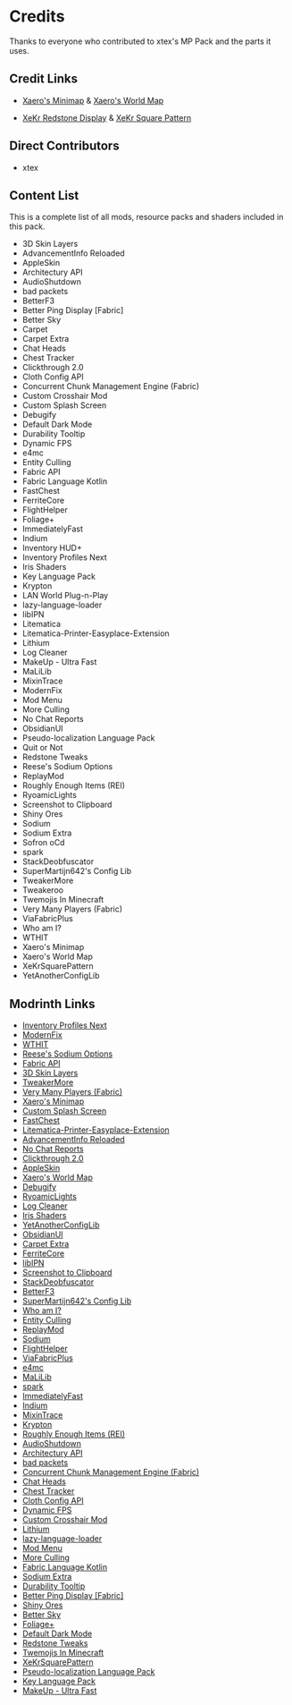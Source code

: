 # Credits

Thanks to everyone who contributed to xtex's MP Pack and the parts it uses.

## Credit Links

- [Xaero's Minimap](https://modrinth.com/mod/xaeros-minimap) & [Xaero's World Map](https://modrinth.com/mod/xaeros-world-map)

- [XeKr Redstone Display](https://modrinth.com/resourcepack/xk-redstone-display) & [XeKr Square Pattern](https://modrinth.com/resourcepack/xekrsquarepattern)

## Direct Contributors

<!--BEGIN CONTRIBUTORS LIST-->

- xtex

<!--END CONTRIBUTORS LIST-->

## Content List

This is a complete list of all mods, resource packs and shaders included in this pack.

<!--BEGIN MOD LIST-->

- 3D Skin Layers
- AdvancementInfo Reloaded
- AppleSkin
- Architectury API
- AudioShutdown
- bad packets
- BetterF3
- Better Ping Display [Fabric]
- Better Sky
- Carpet
- Carpet Extra
- Chat Heads
- Chest Tracker
- Clickthrough 2.0
- Cloth Config API
- Concurrent Chunk Management Engine (Fabric)
- Custom Crosshair Mod
- Custom Splash Screen
- Debugify
- Default Dark Mode
- Durability Tooltip
- Dynamic FPS
- e4mc
- Entity Culling
- Fabric API
- Fabric Language Kotlin
- FastChest
- FerriteCore
- FlightHelper
- Foliage+
- ImmediatelyFast
- Indium
- Inventory HUD+
- Inventory Profiles Next
- Iris Shaders
- Key Language Pack
- Krypton
- LAN World Plug-n-Play
- lazy-language-loader
- libIPN
- Litematica
- Litematica-Printer-Easyplace-Extension
- Lithium
- Log Cleaner
- MakeUp - Ultra Fast
- MaLiLib
- MixinTrace
- ModernFix
- Mod Menu
- More Culling
- No Chat Reports
- ObsidianUI
- Pseudo-localization Language Pack
- Quit or Not
- Redstone Tweaks
- Reese's Sodium Options
- ReplayMod
- Roughly Enough Items (REI)
- RyoamicLights
- Screenshot to Clipboard
- Shiny Ores
- Sodium
- Sodium Extra
- Sofron oCd
- spark
- StackDeobfuscator
- SuperMartijn642's Config Lib
- TweakerMore
- Tweakeroo
- Twemojis In Minecraft
- Very Many Players (Fabric)
- ViaFabricPlus
- Who am I?
- WTHIT
- Xaero's Minimap
- Xaero's World Map
- XeKrSquarePattern
- YetAnotherConfigLib

<!--END MOD LIST-->

## Modrinth Links

<!--BEGIN MR LINKS LIST-->

- [Inventory Profiles Next](https://modrinth.com/mod/O7RBXm3n)
- [ModernFix](https://modrinth.com/mod/nmDcB62a)
- [WTHIT](https://modrinth.com/mod/6AQIaxuO)
- [Reese's Sodium Options](https://modrinth.com/mod/Bh37bMuy)
- [Fabric API](https://modrinth.com/mod/P7dR8mSH)
- [3D Skin Layers](https://modrinth.com/mod/zV5r3pPn)
- [TweakerMore](https://modrinth.com/mod/GBeCx05I)
- [Very Many Players (Fabric)](https://modrinth.com/mod/wnEe9KBa)
- [Xaero's Minimap](https://modrinth.com/mod/1bokaNcj)
- [Custom Splash Screen](https://modrinth.com/mod/BwFQLeCh)
- [FastChest](https://modrinth.com/mod/WNcgffMw)
- [Litematica-Printer-Easyplace-Extension](https://modrinth.com/mod/ITCqumHN)
- [AdvancementInfo Reloaded](https://modrinth.com/mod/tLuRLqpa)
- [No Chat Reports](https://modrinth.com/mod/qQyHxfxd)
- [Clickthrough 2.0](https://modrinth.com/mod/ERHOxvaH)
- [AppleSkin](https://modrinth.com/mod/EsAfCjCV)
- [Xaero's World Map](https://modrinth.com/mod/NcUtCpym)
- [Debugify](https://modrinth.com/mod/QwxR6Gcd)
- [RyoamicLights](https://modrinth.com/mod/reCfnRvJ)
- [Log Cleaner](https://modrinth.com/mod/hwRo6mwQ)
- [Iris Shaders](https://modrinth.com/mod/YL57xq9U)
- [YetAnotherConfigLib](https://modrinth.com/mod/1eAoo2KR)
- [ObsidianUI](https://modrinth.com/mod/E0L8mfJZ)
- [Carpet Extra](https://modrinth.com/mod/VX3TgwQh)
- [FerriteCore](https://modrinth.com/mod/uXXizFIs)
- [libIPN](https://modrinth.com/mod/onSQdWhM)
- [Screenshot to Clipboard](https://modrinth.com/mod/1KiJRrTg)
- [StackDeobfuscator](https://modrinth.com/mod/NusMqsjF)
- [BetterF3](https://modrinth.com/mod/8shC1gFX)
- [SuperMartijn642's Config Lib](https://modrinth.com/mod/LN9BxssP)
- [Who am I?](https://modrinth.com/mod/CcxcmoLQ)
- [Entity Culling](https://modrinth.com/mod/NNAgCjsB)
- [ReplayMod](https://modrinth.com/mod/Nv2fQJo5)
- [Sodium](https://modrinth.com/mod/AANobbMI)
- [FlightHelper](https://modrinth.com/mod/1yyNJogn)
- [ViaFabricPlus](https://modrinth.com/mod/rIC2XJV4)
- [e4mc](https://modrinth.com/mod/qANg5Jrr)
- [MaLiLib](https://modrinth.com/mod/GcWjdA9I)
- [spark](https://modrinth.com/mod/l6YH9Als)
- [ImmediatelyFast](https://modrinth.com/mod/5ZwdcRci)
- [Indium](https://modrinth.com/mod/Orvt0mRa)
- [MixinTrace](https://modrinth.com/mod/sGmHWmeL)
- [Krypton](https://modrinth.com/mod/fQEb0iXm)
- [Roughly Enough Items (REI)](https://modrinth.com/mod/nfn13YXA)
- [AudioShutdown](https://modrinth.com/mod/cSJudN5h)
- [Architectury API](https://modrinth.com/mod/lhGA9TYQ)
- [bad packets](https://modrinth.com/mod/ftdbN0KK)
- [Concurrent Chunk Management Engine (Fabric)](https://modrinth.com/mod/VSNURh3q)
- [Chat Heads](https://modrinth.com/mod/Wb5oqrBJ)
- [Chest Tracker](https://modrinth.com/mod/ni4SrKmq)
- [Cloth Config API](https://modrinth.com/mod/9s6osm5g)
- [Dynamic FPS](https://modrinth.com/mod/LQ3K71Q1)
- [Custom Crosshair Mod](https://modrinth.com/mod/o1tyE5vJ)
- [Lithium](https://modrinth.com/mod/gvQqBUqZ)
- [lazy-language-loader](https://modrinth.com/mod/Nz0RSWrF)
- [Mod Menu](https://modrinth.com/mod/mOgUt4GM)
- [More Culling](https://modrinth.com/mod/51shyZVL)
- [Fabric Language Kotlin](https://modrinth.com/mod/Ha28R6CL)
- [Sodium Extra](https://modrinth.com/mod/PtjYWJkn)
- [Durability Tooltip](https://modrinth.com/mod/smUP7V3r)
- [Better Ping Display [Fabric]](https://modrinth.com/mod/MS1ZMyR7)
- [Shiny Ores](https://modrinth.com/mod/oYrEfh82)
- [Better Sky](https://modrinth.com/mod/Zrixe2pD)
- [Foliage+](https://modrinth.com/mod/kXiPMJsD)
- [Default Dark Mode](https://modrinth.com/mod/6SLU7tS5)
- [Redstone Tweaks](https://modrinth.com/mod/RvfAlf4Z)
- [Twemojis In Minecraft](https://modrinth.com/mod/WdYcUVh8)
- [XeKrSquarePattern](https://modrinth.com/mod/rq4lDGdf)
- [Pseudo-localization Language Pack](https://modrinth.com/mod/oZcsj8Sx)
- [Key Language Pack](https://modrinth.com/mod/QCLPvYpB)
- [MakeUp - Ultra Fast](https://modrinth.com/mod/izsIPI7a)

<!--END MR LINKS LIST-->
